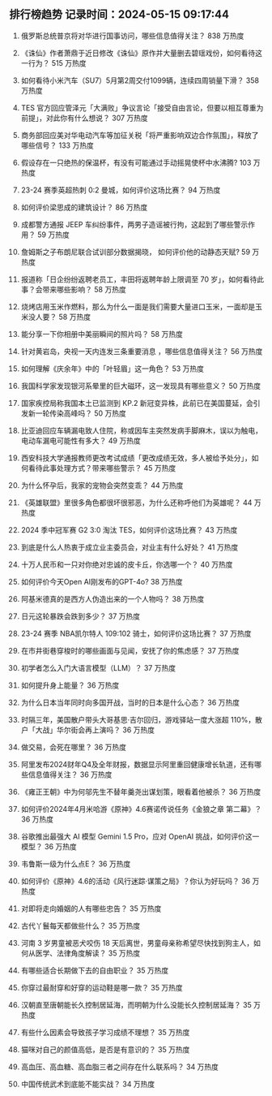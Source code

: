 
## 排行榜趋势 记录时间：2024-05-15 09:17:44
  
  1. 俄罗斯总统普京将对华进行国事访问，哪些信息值得关注？ 838 万热度
    
  2. 《诛仙》作者萧鼎于近日修改《诛仙》原作并大量删去碧瑶戏份，如何看待这一行为？ 515 万热度
    
  3. 如何看待小米汽车（SU7）5月第2周交付1099辆，连续四周销量下滑？ 358 万热度
    
  4. TES 官方回应管泽元「大满败」争议言论「接受自由言论，但要以相互尊重为前提」，对此你有什么想说？ 307 万热度
    
  5. 商务部回应美对华电动汽车等加征关税「将严重影响双边合作氛围」，释放了哪些信号？ 133 万热度
    
  6. 假设存在一只绝热的保温杯，有没有可能通过手动摇晃使杯中水沸腾? 103 万热度
    
  7. 23-24 赛季英超热刺 0:2 曼城，如何评价这场比赛？ 94 万热度
    
  8. 如何评价梁思成的建筑设计？ 86 万热度
    
  9. 成都警方通报 JEEP 车纠纷事件，两男子造谣被行拘，这起到了哪些警示作用？ 59 万热度
    
  10. 詹姆斯之子布朗尼联合试训部分数据揭晓， 如何评价他的动静态天赋? 59 万热度
    
  11. 报道称「日企纷纷返聘老员工，丰田将返聘年龄上限调至 70 岁」，如何看待此事？会带来哪些影响？ 58 万热度
    
  12. 烧烤店用玉米作燃料，那么为什么一面是我们需要大量进口玉米，一面却是玉米没人要？ 58 万热度
    
  13. 能分享一下你相册中美丽瞬间的照片吗？ 58 万热度
    
  14. 针对黄岩岛，央视一天内连发三条重要消息 ，哪些信息值得关注？ 56 万热度
    
  15. 如何理解《庆余年》中的「叶轻眉」这一角色？ 53 万热度
    
  16. 我国科学家发现银河系晕里的巨大磁环，这一发现具有哪些意义？ 50 万热度
    
  17. 国家疾控局称我国本土已监测到 KP.2 新冠变异株，此前已在美国蔓延，会引发新一轮传染高峰吗？ 50 万热度
    
  18. 比亚迪回应车辆漏电致人住院，称或因车主突然发病手脚麻木，误以为触电，电动车漏电可能性有多大？ 49 万热度
    
  19. 西安科技大学通报教师更改考试成绩「更改成绩无效，多人被给予处分」，如何看待此事处理方式？带来哪些警示？ 45 万热度
    
  20. 为什么怀孕后，我家的宠物会突然变乖？ 44 万热度
    
  21. 《英雄联盟》里很多角色都很坏很邪恶，为什么还称呼他们为英雄呢？ 44 万热度
    
  22. 2024 季中冠军赛 G2 3:0 淘汰 TES，如何评价这场比赛？ 43 万热度
    
  23. 到底是什么人热衷于成立业主委员会，对业主有什么好处？ 41 万热度
    
  24. 十万人民币和一只对你绝对忠诚的皮卡丘，你选哪一个？ 40 万热度
    
  25. 如何评价今天Open AI刚发布的GPT-4o? 38 万热度
    
  26. 阿基米德真的是西方人伪造出来的一个人物吗？ 38 万热度
    
  27. 日元这轮暴跌会跌到多少？ 37 万热度
    
  28. 23-24 赛季 NBA凯尔特人 109:102 骑士，如何评价这场比赛？ 37 万热度
    
  29. 在市井街巷穿梭时的哪些画面与见闻，安抚了你的焦虑感？ 37 万热度
    
  30. 初学者怎么入门大语言模型（LLM）？ 37 万热度
    
  31. 如何提升身上能量？ 36 万热度
    
  32. 为什么日本当年同时向多国开战，当时的日本是什么心态？ 36 万热度
    
  33. 时隔三年，美国散户带头大哥基思·吉尔回归，游戏驿站一度大涨超 110%，散户「大战」华尔街会再上演吗？ 36 万热度
    
  34. 做交易，会死在哪里？ 36 万热度
    
  35. 阿里发布2024财年Q4及全年财报，数据显示阿里重回健康增长轨道，还有哪些信息值得关注？ 36 万热度
    
  36. 《雍正王朝》中为何邬先生不替年羹尧出谋划策，眼看着他被杀？ 36 万热度
    
  37. 如何评价2024年4月米哈游《原神》4.6赛诺传说任务《金狼之章 第二幕》？ 36 万热度
    
  38. 谷歌推出最强大 AI 模型 Gemini 1.5 Pro，应对 OpenAI 挑战，如何评价这一模型？ 36 万热度
    
  39. 韦鲁斯一级为什么点E？ 36 万热度
    
  40. 如何评价《原神》4.6的活动《风行迷踪·谋策之局》？你认为好玩吗？ 36 万热度
    
  41. 对即将走向婚姻的人有哪些忠告？ 35 万热度
    
  42. 古代丫鬟每天都做些什么？ 35 万热度
    
  43. 河南 3 岁男童被恶犬咬伤 18 天后离世，男童母亲称希望尽快找到狗主人，如何从医学、法律角度解读？ 35 万热度
    
  44. 有哪些适合长期做下去的自由职业？ 35 万热度
    
  45. 你穿过最耐穿和好穿的运动鞋是哪一款？ 35 万热度
    
  46. 汉朝直至唐朝能长久控制居延海，而明朝为什么没能长久控制居延海？ 35 万热度
    
  47. 有些什么因素会导致孩子学习成绩不理想？ 35 万热度
    
  48. 猫咪对自己的颜值高低，是否是有意识的？ 35 万热度
    
  49. 高血压、高血糖、高血脂三者之间存在什么联系吗？ 34 万热度
    
  50. 中国传统武术到底能不能实战？ 34 万热度
    